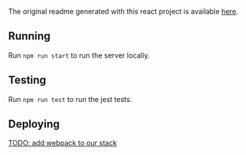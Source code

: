 The original readme generated with this react project is available [here](https://github.com/IndivisibleSomerville/its-our-call/blob/home-wireframe/frontend/its-our-call/orig-README.md).


## Running

Run `npm run start` to run the server locally.

## Testing

Run `npm run test` to run the jest tests.

## Deploying

[TODO: add webpack to our stack](https://github.com/IndivisibleSomerville/its-our-call/issues/33)
